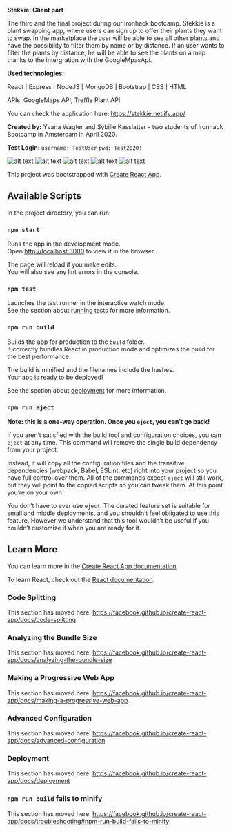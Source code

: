 <b>Stekkie: Client part</b>

The third and the final project during our Ironhack bootcamp. Stekkie is a plant swapping app, where users can sign up to offer their plants they want to swap.
In the marketplace the user will be able to see all other plants and have the possibility to filter them by name or by distance. If an user wants to filter the plants by distance, he will be able to see the plants on a map thanks to the intergration with the GoogleMpasApi.

<b>Used technologies:</b>

React | Express | NodeJS | MongoDB | Bootstrap | CSS | HTML

APIs: GoogleMaps API, Treffle Plant API

You can check the application here: https://stekkie.netlify.app/

<b>Created by:</b> 
Yvana Wagter and Sybille Kasslatter - two students of Ironhack Bootcamp in Amsterdam in April 2020.

<b>Test Login:</b>
`username: TestUser`
`pwd: Test2020!`

![alt text](https://res.cloudinary.com/dwnm4mxrr/image/upload/v1589892901/screenshots/ironhack/stekkie1_x9om7c.png)
![alt text](https://res.cloudinary.com/dwnm4mxrr/image/upload/v1589892901/screenshots/ironhack/stekkie2_ehodfc.png)
![alt text](https://res.cloudinary.com/dwnm4mxrr/image/upload/v1589892901/screenshots/ironhack/stekkie3_symx3e.png)
![alt text](https://res.cloudinary.com/dwnm4mxrr/image/upload/v1589892814/screenshots/ironhack/Screenshot_2020-04-30_at_09.56.25_omd8yh.png)
![alt text](https://res.cloudinary.com/dwnm4mxrr/image/upload/v1589892901/screenshots/ironhack/stekkie5_jueh1y.png)


This project was bootstrapped with [Create React App](https://github.com/facebook/create-react-app).

## Available Scripts

In the project directory, you can run:

### `npm start`

Runs the app in the development mode.<br />
Open [http://localhost:3000](http://localhost:3000) to view it in the browser.

The page will reload if you make edits.<br />
You will also see any lint errors in the console.

### `npm test`

Launches the test runner in the interactive watch mode.<br />
See the section about [running tests](https://facebook.github.io/create-react-app/docs/running-tests) for more information.

### `npm run build`

Builds the app for production to the `build` folder.<br />
It correctly bundles React in production mode and optimizes the build for the best performance.

The build is minified and the filenames include the hashes.<br />
Your app is ready to be deployed!

See the section about [deployment](https://facebook.github.io/create-react-app/docs/deployment) for more information.

### `npm run eject`

**Note: this is a one-way operation. Once you `eject`, you can’t go back!**

If you aren’t satisfied with the build tool and configuration choices, you can `eject` at any time. This command will remove the single build dependency from your project.

Instead, it will copy all the configuration files and the transitive dependencies (webpack, Babel, ESLint, etc) right into your project so you have full control over them. All of the commands except `eject` will still work, but they will point to the copied scripts so you can tweak them. At this point you’re on your own.

You don’t have to ever use `eject`. The curated feature set is suitable for small and middle deployments, and you shouldn’t feel obligated to use this feature. However we understand that this tool wouldn’t be useful if you couldn’t customize it when you are ready for it.

## Learn More

You can learn more in the [Create React App documentation](https://facebook.github.io/create-react-app/docs/getting-started).

To learn React, check out the [React documentation](https://reactjs.org/).

### Code Splitting

This section has moved here: https://facebook.github.io/create-react-app/docs/code-splitting

### Analyzing the Bundle Size

This section has moved here: https://facebook.github.io/create-react-app/docs/analyzing-the-bundle-size

### Making a Progressive Web App

This section has moved here: https://facebook.github.io/create-react-app/docs/making-a-progressive-web-app

### Advanced Configuration

This section has moved here: https://facebook.github.io/create-react-app/docs/advanced-configuration

### Deployment

This section has moved here: https://facebook.github.io/create-react-app/docs/deployment

### `npm run build` fails to minify

This section has moved here: https://facebook.github.io/create-react-app/docs/troubleshooting#npm-run-build-fails-to-minify
